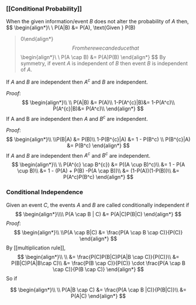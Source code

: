 ### [[Conditional Probability]]
When the given information/event $B$ does not alter the probability of $A$ then,
$$
	\begin{align*}\\
\\ P(A|B) &= P(A), \text{Given } P(B)
 > 0\end{align*}
$$
From here we can deduce that 
$$
\begin{align*}\\
\\ P(A \cap B) &= P(A)P(B)
\end{align*}
$$
By symmetry, if event $A$ is independent of $B$ then event $B$ is independent of $A$.

If $A$ and $B$ are independent then $A^c$ and $B$ are independent.

*Proof*:
$$
\begin{align*}\\
\\ P(A|B) &= P(A)\\
1-P(A^{c}|B)&= 1-P(A^c)\\
P(A^{c}|B)&= P(A^c)\\
\end{align*}
$$
If A and B are independent then $A$ and $B^c$ are independent.

*Proof*:
$$
\begin{align*}\\
\\P(B|A) &= P(B)\\
  1-P(B^{c}|A) &= 1 - P(B^c) 
\\ P(B^{c}|A) &= P(B^c)
\end{align*}
$$
If $A$ and $B$ are independent then $A^c$ and $B^c$ are independent.
$$
\begin{align*}\\
\\ P(A^{c} \cap B^{c}) &= P((A \cup B)^c)\\
&= 1 - P(A \cup B)\\
&= 1 - (P(A) + P(B) -P(A \cap B))\\
&= (1-P(A))(1-P(B))\\
&= P(A^c)P(B^c)
\end{align*}
$$
### Conditional Independence 

Given an event $C$, the events $A$ and $B$ are called conditionally independent if
$$
\begin{align*}\\\\
P(A \cap B | C) &= P(A|C)P(B|C)
\end{align*}
$$
*Proof*:
$$
\begin{align*}\\
\\P(A \cap B|C) &= \frac{P(A \cap B \cap C)}{P(C)}
\end{align*}
$$
By [[multiplication rule]],
$$
\begin{align*}\\
\\ &= \frac{P(C)P(B|C)P(A|B \cap C)}{P(C)}\\
&= P(B|C)P(A|B\cap C)\\
&= \frac{P(B \cap C)}{P(C)} \cdot \frac{P(A \cap B \cap C)}{P(B \cap C)}
\end{align*}
$$
So if 

$$
\begin{align*}\\
\\ P(A|B \cap C) &= \frac{P(A \cap B |C)}{P(B|C)}\\
&= P(A|C)
\end{align*}
$$